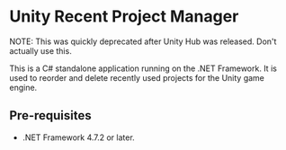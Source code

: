 # Unity Recent Project Manager
NOTE: This was quickly deprecated after Unity Hub was released. Don't actually use this.

This is a C# standalone application running on the .NET Framework. It is used to reorder and delete recently used projects for the Unity game engine.

## Pre-requisites
- .NET Framework 4.7.2 or later.
